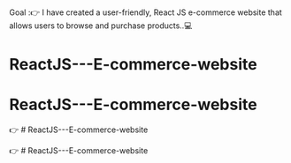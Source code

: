 Goal :👉 I have created a user-friendly, React JS e-commerce website that allows users to browse and purchase products..💻







# ReactJS---E-commerce-website
# ReactJS---E-commerce-website

👉 #   R e a c t J S - - - E - c o m m e r c e - w e b s i t e 

👉  #   R e a c t J S - - - E - c o m m e r c e - w e b s i t e 
 

 
 
